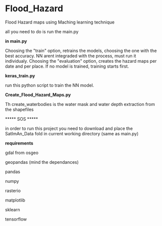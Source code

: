# Flood_Hazard
Flood Hazard maps using Maching learning technique

all you need to do is run the main.py

**in main.py**

Choosing the "train" option, retrains the models, choosing the one with the best accuracy. NN arent integraded with the process, must run it individualy. 
Choosing the "evaluation" option, creates the hazard maps per date and per place. If no model is trained, training starts first.

**keras_train.py**

run this python script to train the NN model.

**Create_Flood_Hazard_Maps.py**

Th create_waterbodies is the water mask and water depth extraction from the shapefiles

***** SOS *****

in order to run this project you need to download and place the SatImAn_Data fold in current working directory (same as main.py)

**requirements**

gdal from osgeo

geopandas (mind the dependances)

pandas

numpy

rasterio

matplotlib

sklearn

tensorflow


